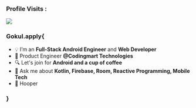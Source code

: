 
 ### Profile Visits :<br>
  <img src="https://profile-counter.glitch.me/gokulrajats/count.svg" />


### Gokul.apply{

 - 💡 I’m an  <strong>Full-Stack Android Engineer</strong> and <strong>Web Developer</strong>
 - 📱 Product Engineer <strong>@Codingmart Technologies</strong>
 - 🔍 Let's join for  <strong>Android and a cup of coffee</strong>
 - 💬 Ask me about <strong>Kotlin, Firebase, Room, Reactive Programming, Mobile Tech</strong>
 - 🏀 Hooper

### }
